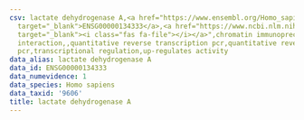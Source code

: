 ```yaml
---
csv: lactate dehydrogenase A,<a href="https://www.ensembl.org/Homo_sapiens/Gene/Summary?db=core;g=ENSG00000134333"
  target="_blank">ENSG00000134333</a>,<a href="https://www.ncbi.nlm.nih.gov/pubmed/19668225"
  target="_blank"><i class="fas fa-file"></i></a>",chromatin immunoprecipitation assay,direct
  interaction,,quantitative reverse transcription pcr,quantitative reverse transcription
  pcr,transcriptional regulation,up-regulates activity
data_alias: lactate dehydrogenase A
data_id: ENSG00000134333
data_numevidence: 1
data_species: Homo sapiens
data_taxid: '9606'
title: lactate dehydrogenase A
---
```


